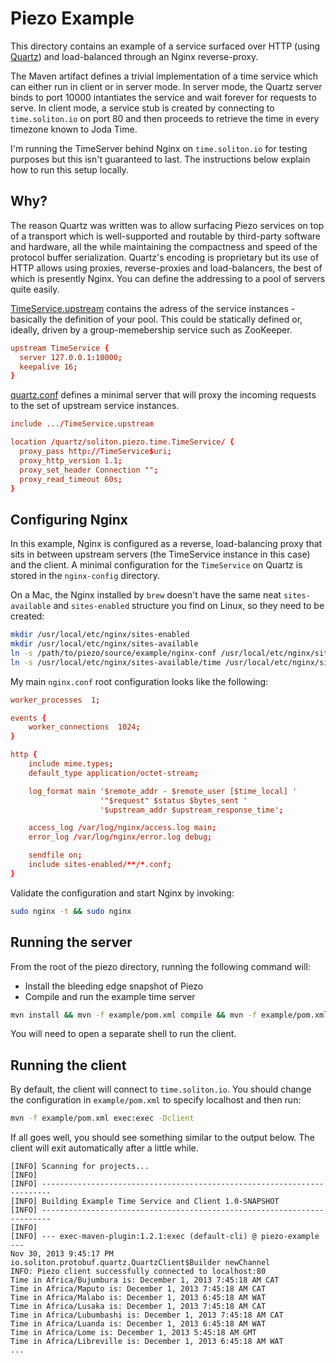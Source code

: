 Piezo Example
=============

This directory contains an example of a service surfaced over HTTP (using [Quartz](http://soliton.io/piezo/apidocs/io/soliton/protobuf/quartz/package-summary.html)) and load-balanced through an Nginx reverse-proxy.

The Maven artifact defines a trivial implementation of a time service which can either run in client or in server mode. In server mode, the Quartz server binds to port 10000 intantiates the service and wait forever for requests to serve. In client mode, a service stub is created by connecting to `time.soliton.io` on port 80 and then proceeds to retrieve the time in every timezone known to Joda Time.

I'm running the TimeServer behind Nginx on `time.soliton.io` for testing purposes but this isn't guaranteed to last. The instructions below explain how to run this setup locally.

Why?
----

The reason Quartz was written was to allow surfacing Piezo services on top of a transport which is well-supported and routable by third-party software and hardware, all the while maintaining the compactness and speed of the protocol buffer serialization. Quartz's encoding is proprietary but its use of HTTP allows using proxies, reverse-proxies and load-balancers, the best of which is presently Nginx. You can define the addressing to a pool of servers quite easily.

[TimeService.upstream](https://github.com/jsilland/piezo/blob/master/example/nginx-config/TimeService.upstream) contains the adress of the service instances - basically the definition of your pool. This could be statically defined or, ideally, driven by a group-memebership service such as ZooKeeper.

```conf
upstream TimeService {
  server 127.0.0.1:10000;
  keepalive 16;
}
```

[quartz.conf](https://github.com/jsilland/piezo/blob/master/example/nginx-config/quartz.conf) defines a minimal server that will proxy the incoming requests to the set of upstream service instances.

```conf
include .../TimeService.upstream

location /quartz/soliton.piezo.time.TimeService/ {
  proxy_pass http://TimeService$uri;
  proxy_http_version 1.1;
  proxy_set_header Connection "";
  proxy_read_timeout 60s;
}
```

Configuring Nginx
-----------------

In this example, Nginx is configured as a reverse, load-balancing proxy that sits in between upstream servers (the TimeService instance in this case) and the client. A minimal configuration for the `TimeService` on Quartz is stored in the `nginx-config` directory.

On a Mac, the Nginx installed by `brew` doesn't have the same neat `sites-available` and `sites-enabled` structure you find on Linux, so they need to be created:

```sh
mkdir /usr/local/etc/nginx/sites-enabled
mkdir /usr/local/etc/nginx/sites-available
ln -s /path/to/piezo/source/example/nginx-conf /usr/local/etc/nginx/sites-available/time
ln -s /usr/local/etc/nginx/sites-available/time /usr/local/etc/nginx/sites-enabled/time
```

My main `nginx.conf` root configuration looks like the following:

```conf
worker_processes  1;

events {
    worker_connections  1024;
}

http {
    include mime.types;
    default_type application/octet-stream;

    log_format main '$remote_addr - $remote_user [$time_local] '
                    '"$request" $status $bytes_sent '
                    '$upstream_addr $upstream_response_time';

    access_log /var/log/nginx/access.log main;
    error_log /var/log/nginx/error.log debug;

    sendfile on;
    include sites-enabled/**/*.conf;
}
```

Validate the configuration and start Nginx by invoking:

```sh
sudo nginx -t && sudo nginx
```

Running the server
------------------

From the root of the piezo directory, running the following command will:

- Install the bleeding edge snapshot of Piezo
- Compile and run the example time server

```sh
mvn install && mvn -f example/pom.xml compile && mvn -f example/pom.xml exec:exec -Dserver
```

You will need to open a separate shell to run the client.

Running the client
------------------

By default, the client will connect to `time.soliton.io`. You should change the configuration in `example/pom.xml` to specify localhost and then run:

```sh
mvn -f example/pom.xml exec:exec -Dclient
```

If all goes well, you should see something similar to the output below. The client will exit automatically after a little while.

```
[INFO] Scanning for projects...
[INFO]                                                                         
[INFO] ------------------------------------------------------------------------
[INFO] Building Example Time Service and Client 1.0-SNAPSHOT
[INFO] ------------------------------------------------------------------------
[INFO] 
[INFO] --- exec-maven-plugin:1.2.1:exec (default-cli) @ piezo-example ---
Nov 30, 2013 9:45:17 PM io.soliton.protobuf.quartz.QuartzClient$Builder newChannel
INFO: Piezo client successfully connected to localhost:80
Time in Africa/Bujumbura is: December 1, 2013 7:45:18 AM CAT
Time in Africa/Maputo is: December 1, 2013 7:45:18 AM CAT
Time in Africa/Malabo is: December 1, 2013 6:45:18 AM WAT
Time in Africa/Lusaka is: December 1, 2013 7:45:18 AM CAT
Time in Africa/Lubumbashi is: December 1, 2013 7:45:18 AM CAT
Time in Africa/Luanda is: December 1, 2013 6:45:18 AM WAT
Time in Africa/Lome is: December 1, 2013 5:45:18 AM GMT
Time in Africa/Libreville is: December 1, 2013 6:45:18 AM WAT
...
```
